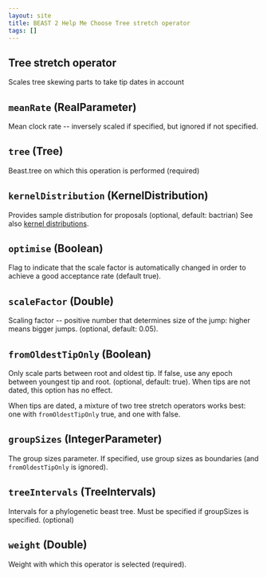 ```yaml
---
layout: site
title: BEAST 2 Help Me Choose Tree stretch operator
tags: []
---
```


## Tree stretch operator

Scales tree skewing parts to take tip dates in account

## `meanRate` (RealParameter)

Mean clock rate -- inversely scaled if specified, but ignored if not specified.

## `tree` (Tree)

Beast.tree on which this operation is performed (required)

## `kernelDistribution` (KernelDistribution)

Provides sample distribution for proposals (optional, default: bactrian)
See also [kernel distributions](/Operators/BactrianDistribution/index/).

## `optimise` (Boolean)

Flag to indicate that the scale factor is automatically changed in order to achieve a good acceptance rate (default true).

## `scaleFactor` (Double)

Scaling factor -- positive number that determines size of the jump: higher means bigger jumps. (optional, default: 0.05).

## `fromOldestTipOnly` (Boolean)

Only scale parts between root and oldest tip. 
If false, use any epoch between youngest tip and root. (optional, default: true).
When tips are not dated, this option has no effect.

When tips are dated, a mixture of two tree stretch operators works best: one with `fromOldestTipOnly` true, and one with false.

## `groupSizes` (IntegerParameter)

The group sizes parameter. If specified, use group sizes as boundaries (and `fromOldestTipOnly` is ignored).

## `treeIntervals` (TreeIntervals)

Intervals for a phylogenetic beast tree. 
Must be specified if groupSizes is specified. (optional)

## `weight` (Double)

Weight with which this operator is selected (required).

